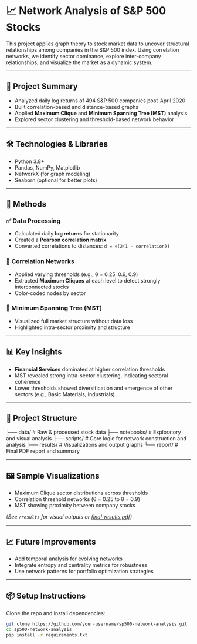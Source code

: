 # 📈 Network Analysis of S&P 500 Stocks

This project applies graph theory to stock market data to uncover structural relationships among companies in the S&P 500 index. Using correlation networks, we identify sector dominance, explore inter-company relationships, and visualize the market as a dynamic system.

---

## 🚀 Project Summary

- Analyzed daily log returns of 494 S&P 500 companies post-April 2020
- Built correlation-based and distance-based graphs
- Applied **Maximum Clique** and **Minimum Spanning Tree (MST)** analysis
- Explored sector clustering and threshold-based network behavior

---

## 🛠 Technologies & Libraries

- Python 3.8+
- Pandas, NumPy, Matplotlib
- NetworkX (for graph modeling)
- Seaborn (optional for better plots)

---

## 🧪 Methods

### ✅ Data Processing
- Calculated daily **log returns** for stationarity
- Created a **Pearson correlation matrix**
- Converted correlations to distances: `d = √(2(1 - correlation))`

### 🔗 Correlation Networks
- Applied varying thresholds (e.g., θ = 0.25, 0.6, 0.9)
- Extracted **Maximum Cliques** at each level to detect strongly interconnected stocks
- Color-coded nodes by sector

### 🌳 Minimum Spanning Tree (MST)
- Visualized full market structure without data loss
- Highlighted intra-sector proximity and structure

---

## 📊 Key Insights

- **Financial Services** dominated at higher correlation thresholds
- MST revealed strong intra-sector clustering, indicating sectoral coherence
- Lower thresholds showed diversification and emergence of other sectors (e.g., Basic Materials, Industrials)

---

## 📂 Project Structure

├── data/                 # Raw & processed stock data
├── notebooks/            # Exploratory and visual analysis
├── scripts/              # Core logic for network construction and analysis
├── results/              # Visualizations and output graphs
└── report/               # Final PDF report and summary

---

## 🖼 Sample Visualizations

- Maximum Clique sector distributions across thresholds  
- Correlation threshold networks (θ = 0.25 to θ = 0.9)  
- MST showing proximity between company stocks  

*(See `/results` for visual outputs or [final-results.pdf](./report/final-results.pdf))*

---

## 📈 Future Improvements

- Add temporal analysis for evolving networks
- Integrate entropy and centrality metrics for robustness
- Use network patterns for portfolio optimization strategies

---

## 📦 Setup Instructions

Clone the repo and install dependencies:

```bash
git clone https://github.com/your-username/sp500-network-analysis.git
cd sp500-network-analysis
pip install -r requirements.txt
